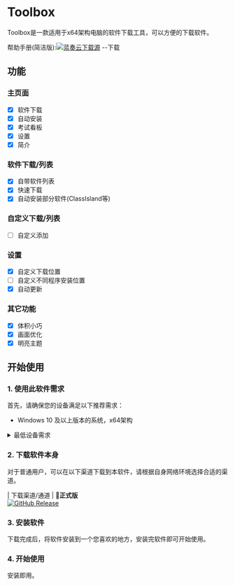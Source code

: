 # Toolbox

Toolbox是一款适用于x64架构电脑的软件下载工具，可以方便的下载软件。

帮助手册(简洁版):[![蓝奏云下载源](https://ts1.cn.mm.bing.net/th?id=ODLS.41ae9b13-83e4-411d-9d68-44ff16492160&w=32&h=32&qlt=90&pcl=fffffa&r=0&o=6&pid=1.2)](https://lzy-12.lanzouw.com/ik5mA2820d9a) --下载

## 功能
### 主页面
- [X] 软件下载
- [X] 自动安装
- [X] 考试看板
- [X] 设置
- [X] 简介
### 软件下载/列表
- [X] 自带软件列表
- [X] 快速下载
- [X] 自动安装部分软件(ClassIsland等)
### 自定义下载/列表
- [ ] 自定义添加
### 设置
- [X] 自定义下载位置
- [ ] 自定义不同程序安装位置
- [X] 自动更新
### 其它功能
- [X] 体积小巧
- [X] 画面优化
- [X] 明亮主题

## 开始使用

### 1. 使用此软件需求

首先，请确保您的设备满足以下推荐需求：
- Windows 10 及以上版本的系统，x64架构

<details>
<summary>最低设备需求</summary>

Toolbox 理论上可以在以下的系统环境中运行：

- Windows 7 及以上版本系统，x64架构

**注意：在这些系统上运行 Lzy Toolbox 可能会出现下载不稳定的情况。**

> ⚠️**不建议在 Windows 10 以下的系统运行本应用。**

</details>

### 2. 下载软件本身

对于普通用户，可以在以下渠道下载到本软件，请根据自身网络环境选择合适的渠道。

| 下载渠道/通道 | **🚀正式版** <br/>[![GitHub Release](https://img.shields.io/github/v/release/lzy98276/Toolbox?style=flat-square&logo=GitHub&color=%233fb950)](https://github.com/lzy98276/Toolbox/releases/latest)

### 3. 安装软件

下载完成后，将软件安装到一个您喜欢的地方，安装完软件即可开始使用。

### 4. 开始使用

安装即用。
